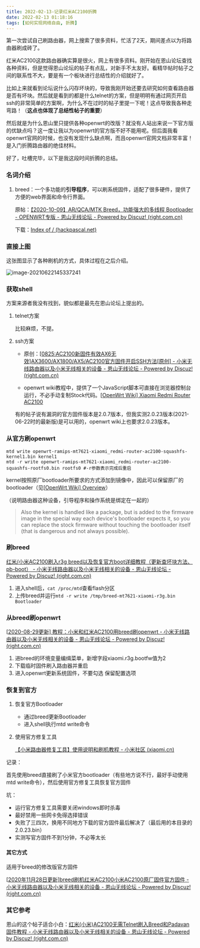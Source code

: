```yaml
---
title: 2022-02-13-记录红米AC2100折腾
date: 2022-02-13 01:18:16
tags: [如何实现网络自由, 折腾]
---
```

第一次尝试自己刷路由器，网上搜索了很多资料，忙活了2天，期间差点以为将路由器刷成砖了。

红米AC2100这款路由器确实算是很火，网上有很多资料。刚开始在恩山论坛查找各种资料，但是觉得恩山论坛的帖子有点乱，对新手不太友好。看精华帖时帖子之间的联系性不大，要是有一个板块进行总结性的介绍就好了。
<!--more-->

比如上来就看到论坛说什么闪存坏块的，导致我刚开始还要去研究如何查看路由器是否有坏块。然后就是看到的都是什么telnet的方案，但是明明有通过网页开启ssh的非常简单的方案啊，为什么不在过时的帖子里提一下呢！这点导致我各种走弯路！（**这点也体现了总结性帖子的重要**）

然后就是为什么恩山里只提供各种openwrt的改版？就没有人站出来说一下官方版的优缺点吗？这一度让我以为openwrt的官方版不好不能用呢。但后面我看openwrt官网的时候，也没有发现什么缺点啊，而且openwrt官网文档非常丰富！是入门折腾路由器的绝佳材料。

好了，吐槽完毕，以下是我这段时间折腾的总结。

### 名词介绍

1. breed：一个多功能的**引导程序**，可以刷系统固件，适配了很多硬件，提供了方便的web界面和命令行界面。

   原帖：[【2020-10-09】AR/QCA/MTK Breed，功能强大的多线程 Bootloader - OPENWRT专版 - 恩山无线论坛 - Powered by Discuz! (right.com.cn)](https://www.right.com.cn/forum/thread-161906-1-1.html)

   下载：[Index of / (hackpascal.net)](https://breed.hackpascal.net/)

### 直接上图

这张图显示了各种刷机的方式，具体过程在之后介绍。

![image-20210622145337241](/images/2022-02-13-记录红米AC2100折腾/image-20210622145337241.png)

### 获取shell

方案来源者我没有找到，貌似都是最先在恩山论坛上提出的。

1. telnet方案

   比较麻烦，不提。

2. ssh方案

   - 原创：[[0825:AC2100新固件有效AX6无效\]AX3600/AX1800/AX5/AC2100官方固件开启SSH方法[原创] - 小米无线路由器以及小米无线相关的设备 - 恩山无线论坛 - Powered by Discuz! (right.com.cn)](https://www.right.com.cn/forum/thread-4032490-1-1.html)

   - openwrt wiki教程中，提供了一个JavaScript脚本可直接在浏览器控制台运行，不必手动复制Stock代码。[[OpenWrt Wiki\] Xiaomi Redmi Router AC2100](https://openwrt.org/toh/xiaomi/xiaomi_redmi_router_ac2100)

   有的帖子说有漏洞的官方固件版本是2.0.7版本，但我实测2.0.23版本(2021-06-22时的最新版)是可以用的，openwrt wiki上也要求2.0.23版本。

### 从官方刷openwrt

```
mtd write openwrt-ramips-mt7621-xiaomi_redmi-router-ac2100-squashfs-kernel1.bin kernel1
mtd -r write openwrt-ramips-mt7621-xiaomi_redmi-router-ac2100-squashfs-rootfs0.bin rootfs0 #-r参数表示完成后重启
```

kernel按照原厂bootloader所要求的方式添加到镜像中，因此可以保留原厂的bootloader（见[[OpenWrt Wiki\] Overview](https://openwrt.org/docs/guide-developer/overview)）

（说明路由器这种设备，引导程序和操作系统是绑定在一起的）

> Also the kernel is handled like a package, but is added to the firmware image in the special way each device's bootloader expects it, so you can replace the stock firmware without touching the bootloader itself (that is dangerous and not always possible).

### 刷breed

[红米/小米AC2100刷入r3g breed以及恢复官方boot详细教程（更新查坏块方法、pb-boot） - 小米无线路由器以及小米无线相关的设备 - 恩山无线论坛 - Powered by Discuz! (right.com.cn)](https://www.right.com.cn/forum/thread-4023907-1-1.html)

1. 进入shell后，`cat /proc/mtd`查看flash分区
2. 上传breed并运行`mtd -r write /tmp/breed-mt7621-xiaomi-r3g.bin Bootloader`

### 从breed刷openwrt

[[2020-08-29更新\] 教程：小米和红米AC2100用breed刷openwrt - 小米无线路由器以及小米无线相关的设备 - 恩山无线论坛 - Powered by Discuz! (right.com.cn)](https://www.right.com.cn/forum/thread-4025861-1-1.html)

1. 进breed的环境变量编缉菜单，新增字段xiaomi.r3g.bootfw值为2
2. 下载临时固件刷入路由器并重启
3. 进入openwrt更新系统固件，不要勾选 保留配置选项

### 恢复到官方

1. 恢复官方Bootloader

   - 通过breed更新Bootloader
   - 进入shell执行mtd write命令

2. 使用官方修复工具

   [【小米路由器修复工具】使用说明和刷机教程 - 小米社区 (xiaomi.cn)](https://www.xiaomi.cn/post/5289432)

记录：

首先使用breed直接刷了小米官方bootloader（有些地方说不行，最好手动使用mtd write命令），然后使用官方修复工具恢复官方固件

坑：

- 运行官方修复工具需要关闭windows即时杀毒
- 最好禁用一些网卡免得选择错误
- 失败了三四次，换用不同地方下载的官方固件最后解决了（最后用的本目录的2.0.23.bin）
- 实测写官方固件不到1分钟，不必等太长

#### 其它方式

适用于breed的修改版官方固件

[[2020年11月28日更新\]breed刷机红米AC2100小米AC2100原厂固件官方固件 - 小米无线路由器以及小米无线相关的设备 - 恩山无线论坛 - Powered by Discuz! (right.com.cn)](https://www.right.com.cn/FORUM/thread-4028850-1-1.html)



### 其它参考

恩山的这个帖子适合小白：[红米(小米)AC2100无需Telnet刷入Breed和Padavan固件教程 - 小米无线路由器以及小米无线相关的设备 - 恩山无线论坛 - Powered by Discuz! (right.com.cn)](https://www.right.com.cn/forum/thread-4054150-1-1.html)